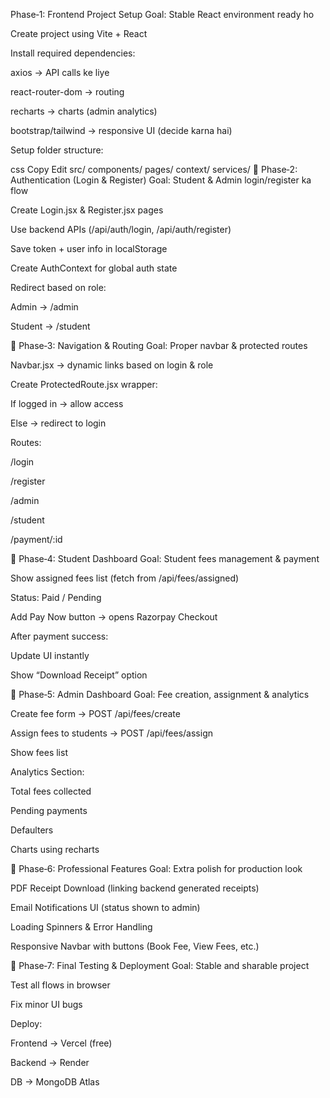  Phase‑1: Frontend Project Setup
Goal: Stable React environment ready ho

Create project using Vite + React

Install required dependencies:

axios → API calls ke liye

react-router-dom → routing

recharts → charts (admin analytics)

bootstrap/tailwind → responsive UI (decide karna hai)

Setup folder structure:

css
Copy
Edit
src/
  components/
  pages/
  context/
  services/
🔹 Phase‑2: Authentication (Login & Register)
Goal: Student & Admin login/register ka flow

Create Login.jsx & Register.jsx pages

Use backend APIs (/api/auth/login, /api/auth/register)

Save token + user info in localStorage

Create AuthContext for global auth state

Redirect based on role:

Admin → /admin

Student → /student

🔹 Phase‑3: Navigation & Routing
Goal: Proper navbar & protected routes

Navbar.jsx → dynamic links based on login & role

Create ProtectedRoute.jsx wrapper:

If logged in → allow access

Else → redirect to login

Routes:

/login

/register

/admin

/student

/payment/:id

🔹 Phase‑4: Student Dashboard
Goal: Student fees management & payment

Show assigned fees list (fetch from /api/fees/assigned)

Status: Paid / Pending

Add Pay Now button → opens Razorpay Checkout

After payment success:

Update UI instantly

Show “Download Receipt” option

🔹 Phase‑5: Admin Dashboard
Goal: Fee creation, assignment & analytics

Create fee form → POST /api/fees/create

Assign fees to students → POST /api/fees/assign

Show fees list

Analytics Section:

Total fees collected

Pending payments

Defaulters

Charts using recharts

🔹 Phase‑6: Professional Features
Goal: Extra polish for production look

PDF Receipt Download (linking backend generated receipts)

Email Notifications UI (status shown to admin)

Loading Spinners & Error Handling

Responsive Navbar with buttons (Book Fee, View Fees, etc.)

🔹 Phase‑7: Final Testing & Deployment
Goal: Stable and sharable project

Test all flows in browser

Fix minor UI bugs

Deploy:

Frontend → Vercel (free)

Backend → Render

DB → MongoDB Atlas